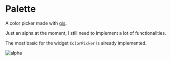 # Palette

A color picker made with [gjs](https://gjs-docs.gnome.org/).


Just an alpha at the moment, I still need to implement a lot of functionalities.

The most basic for the widget `ColorPicker` is already implemented.

![alpha](https://user-images.githubusercontent.com/1938043/68161409-21273a00-ff56-11e9-9fdf-47eb7069f1a5.png)